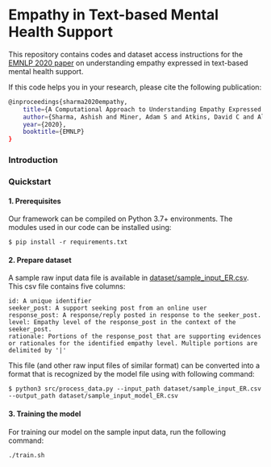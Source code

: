 # Empathy in Text-based Mental Health Support
This repository contains codes and dataset access instructions for the [EMNLP 2020 paper](https://arxiv.org/pdf/2009.08441) on understanding empathy expressed in text-based mental health support.

If this code helps you in your research, please cite the following publication:
```bash
@inproceedings{sharma2020empathy,
    title={A Computational Approach to Understanding Empathy Expressed in Text-Based Mental Health Support},
    author={Sharma, Ashish and Miner, Adam S and Atkins, David C and Althoff, Tim},
    year={2020},
    booktitle={EMNLP}
}
```

### Introduction


### Quickstart

#### 1. Prerequisites

Our framework can be compiled on Python 3.7+ environments. The modules used in our code can be installed using:
```
$ pip install -r requirements.txt
```


#### 2. Prepare dataset
A sample raw input data file is available in [dataset/sample_input_ER.csv](dataset/sample_input_ER.csv). This csv file contains five columns:
```
id: A unique identifier
seeker_post: A support seeking post from an online user
response_post: A response/reply posted in response to the seeker_post.
level: Empathy level of the response_post in the context of the seeker_post.
rationale: Portions of the response_post that are supporting evidences or rationales for the identified empathy level. Multiple portions are delimited by '|'
```

This file (and other raw input files of similar format) can be converted into a format that is recognized by the model file using with following command:
```
$ python3 src/process_data.py --input_path dataset/sample_input_ER.csv --output_path dataset/sample_input_model_ER.csv
```

#### 3. Training the model
For training our model on the sample input data, run the following command:
```
./train.sh
```
